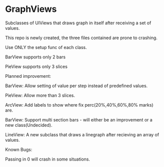 # GraphViews
Subclasses of UIViews that draws graph in itself after receiving a set of values.

This repo is newly created, the three files contained are prone to crashing.

Use ONLY the setup func of each class.

BarView supports only 2 bars

PieView supports only 3 slices



Planned improvement:

BarView:  Allow setting of value per step instead of predefined values.

PieView:  Allow more than 3 slices.

ArcView:  Add labels to show where fix perc(20%,40%,60%,80% marks) are.

BarView:  Support multi section bars - will either be an improvement or a new class(Undecided).

LineView: A new subclass that draws a linegraph after recieving an array of values.



Known Bugs:

Passing in 0 will crash in some situations.
